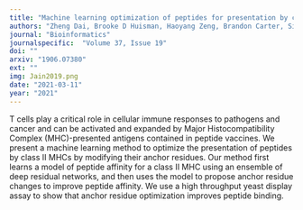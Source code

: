 ```yaml
---
title: "Machine learning optimization of peptides for presentation by class II MHCs"
authors: "Zheng Dai, Brooke D Huisman, Haoyang Zeng, Brandon Carter, Siddhartha Jain, Michael E Birnbaum, David K Gifford"
journal: "Bioinformatics"
journalspecific:  "Volume 37, Issue 19"
doi: ""
arxiv: "1906.07380"
ext: ""
img: Jain2019.png
date: "2021-03-11"
year: "2021"
---
```


T cells play a critical role in cellular immune responses to pathogens and cancer and can be activated and expanded by Major Histocompatibility Complex (MHC)-presented antigens contained in peptide vaccines. We present a machine learning method to optimize the presentation of peptides by class II MHCs by modifying their anchor residues. Our method first learns a model of peptide affinity for a class II MHC using an ensemble of deep residual networks, and then uses the model to propose anchor residue changes to improve peptide affinity. We use a high throughput yeast display assay to show that anchor residue optimization improves peptide binding.
